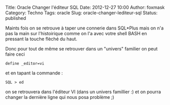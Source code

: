 Title: Oracle Changer l'éditeur SQL
Date: 2012-12-27 10:00
Author: foxmask
Category: Techno
Tags: oracle
Slug: oracle-changer-lediteur-sql
Status: published

Maints fois on se retrouve à taper une connerie dans SQL\*Plus mais on
n'a pas la main sur l'histoirique comme on l'a avec votre shell BASH en
pressant la touche flèché du haut.

Donc pour tout de même se retrouver dans un "univers" familier on peut
faire ceci

    define _editor=vi

et en tapant la commande :

    SQL > ed

on se retrouvera dans l'éditeur VI (dans un univers famillier :) et on
pourra changer la dernière ligne qui nous posa problème ;)

